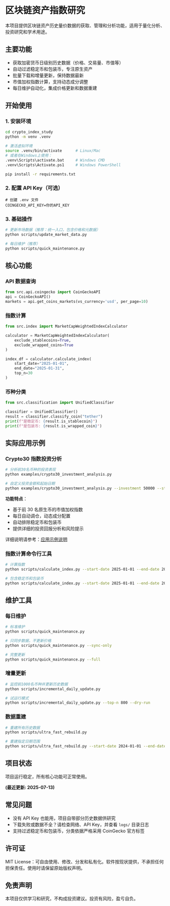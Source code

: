 # 区块链资产指数研究

本项目提供区块链资产历史量价数据的获取、管理和分析功能，适用于量化分析、投资研究和学术用途。

## 主要功能

- 获取加密货币日级别历史数据（价格、交易量、市值等）
- 自动过滤稳定币和包装币，专注原生资产
- 批量下载和增量更新，保持数据最新
- 市值加权指数计算，支持动态成分调整
- 每日维护自动化，集成价格更新和数据重建

## 开始使用

### 1. 安装环境

```bash
cd crypto_index_study
python -m venv .venv

# 激活虚拟环境
source .venv/bin/activate      # Linux/Mac
# 或者在Windows上使用：
.venv\Scripts\activate.bat     # Windows CMD
.venv\Scripts\Activate.ps1     # Windows PowerShell

pip install -r requirements.txt
```

### 2. 配置 API Key（可选）

```env
# 创建 .env 文件
COINGECKO_API_KEY=你的API_KEY
```

### 3. 基础操作

```bash
# 更新市场数据（推荐：统一入口，包含价格和元数据）
python scripts/update_market_data.py

# 每日维护（推荐）
python scripts/quick_maintenance.py
```

## 核心功能

### API 数据查询

```python
from src.api.coingecko import CoinGeckoAPI
api = CoinGeckoAPI()
markets = api.get_coins_markets(vs_currency='usd', per_page=10)
```

### 指数计算

```python
from src.index import MarketCapWeightedIndexCalculator

calculator = MarketCapWeightedIndexCalculator(
    exclude_stablecoins=True,
    exclude_wrapped_coins=True
)

index_df = calculator.calculate_index(
    start_date="2025-01-01",
    end_date="2025-01-31",
    top_n=30
)
```

### 币种分类

```python
from src.classification import UnifiedClassifier

classifier = UnifiedClassifier()
result = classifier.classify_coin("tether")
print(f"是稳定币: {result.is_stablecoin}")
print(f"是包装币: {result.is_wrapped_coin}")
```

## 实际应用示例

### Crypto30 指数投资分析

```bash
# 分析前30名币种的投资表现
python examples/crypto30_investment_analysis.py

# 自定义投资金额和起始日期
python examples/crypto30_investment_analysis.py --investment 50000 --start-date 2024-01-01
```

**功能特点**：

- 基于前 30 名原生币的市值加权指数
- 每日自动调仓，动态成分配置
- 自动排除稳定币和包装币
- 提供详细的投资回报分析和风险提示

详细说明请参考：[应用示例说明](examples/README.md)

### 指数计算命令行工具

```bash
# 计算指数
python scripts/calculate_index.py --start-date 2025-01-01 --end-date 2025-01-31 --top-n 30

# 包含稳定币和包装币
python scripts/calculate_index.py --start-date 2025-01-01 --end-date 2025-01-31 --include-stablecoins --include-wrapped-coins
```

## 维护工具

### 每日维护

```bash
# 标准维护
python scripts/quick_maintenance.py

# 只同步数据，不更新价格
python scripts/quick_maintenance.py --sync-only

# 完整更新
python scripts/quick_maintenance.py --full
```

### 增量更新

```bash
# 监控前1000名币种并更新历史数据
python scripts/incremental_daily_update.py

# 试运行模式
python scripts/incremental_daily_update.py --top-n 800 --dry-run
```

### 数据重建

```bash
# 重建所有历史数据
python scripts/ultra_fast_rebuild.py

# 重建指定日期范围
python scripts/ultra_fast_rebuild.py --start-date 2024-01-01 --end-date 2024-12-31
```

## 项目状态

项目运行稳定，所有核心功能可正常使用。

**(最近更新: 2025-07-13)**

## 常见问题

- 没有 API Key 也能用，项目自带部分历史数据供研究
- 下载失败或数据不全？请检查网络、API Key，并查看 `logs/` 目录日志
- 支持过滤稳定币和包装币，分类依据严格采用 CoinGecko 官方标签

## 许可证

MIT License：可自由使用、修改、分发和私有化。软件按现状提供，不承担任何担保责任。使用时请保留原始版权声明。

## 免责声明

本项目仅供学习和研究，不构成投资建议。投资有风险，盈亏自负。
